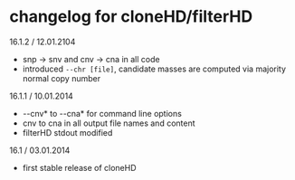 # changelog for cloneHD/filterHD

16.1.2 / 12.01.2104
* snp -> snv and cnv -> cna in all code
* introduced `--chr [file]`, candidate masses are computed via majority normal copy number

16.1.1 / 10.01.2014
* --cnv* to --cna*  for command line options
* cnv to cna in all output file names and content
* filterHD stdout modified

16.1 / 03.01.2014
* first stable release of cloneHD
